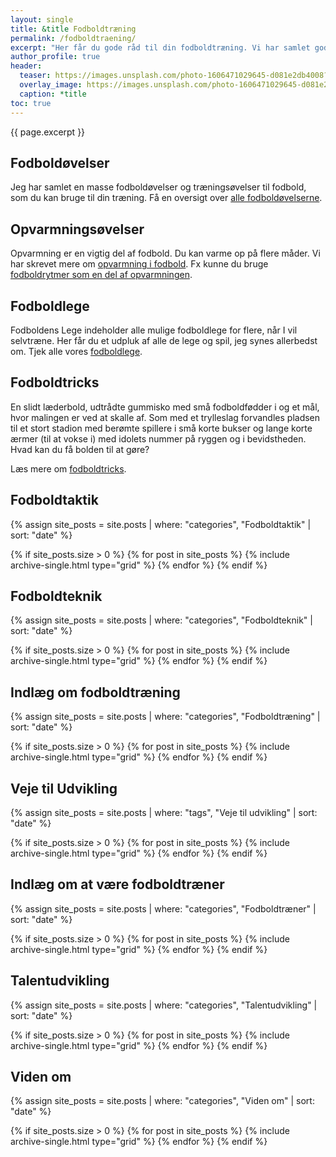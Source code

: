 ```yaml
---
layout: single
title: &title Fodboldtræning
permalink: /fodboldtraening/
excerpt: "Her får du gode råd til din fodboldtræning. Vi har samlet gode råd til fodboldtræneren, og du finder alt fra fodboldøvelser til gode råd om, hvordan man er træner."
author_profile: true
header:
  teaser: https://images.unsplash.com/photo-1606471029645-d081e2db4008?ixlib=rb-1.2.1&ixid=MnwxMjA3fDB8MHxwaG90by1wYWdlfHx8fGVufDB8fHx8&auto=format&fit=crop&h=300&w=400&q=10
  overlay_image: https://images.unsplash.com/photo-1606471029645-d081e2db4008?ixlib=rb-1.2.1&ixid=MnwxMjA3fDB8MHxwaG90by1wYWdlfHx8fGVufDB8fHx8&auto=format&fit=crop&h=600&w=1200&q=10
  caption: *title
toc: true
---
```


{{ page.excerpt }}

## Fodboldøvelser

Jeg har samlet en masse fodboldøvelser og træningsøvelser til fodbold, som du kan bruge til din træning. Få en oversigt over [alle fodboldøvelserne](/fodboldoevelser/).

## Opvarmningsøvelser

Opvarmning er en vigtig del af fodbold. Du kan varme op på flere måder. Vi har skrevet mere om [opvarmning i fodbold](/opvarmning/). Fx kunne du bruge [fodboldrytmer som en del af opvarmningen](/fodboldrytmer/).

## Fodboldlege

Fodboldens Lege indeholder alle mulige fodboldlege for flere, når I vil selvtræne. Her får du et udpluk af alle de lege og spil, jeg synes allerbedst om. Tjek alle vores [fodboldlege](/lege/).

## Fodboldtricks

En slidt læderbold, udtrådte gummisko med små fodboldfødder i og et mål,
hvor malingen er ved at skalle af. Som med et trylleslag forvandles pladsen
til et stort stadion med berømte spillere i små korte bukser og lange korte
ærmer (til at vokse i) med idolets nummer på ryggen og i bevidstheden. Hvad kan du få bolden til at gøre?

Læs mere om [fodboldtricks](/fodboldtricks/).

## Fodboldtaktik

{% assign site_posts = site.posts | where: "categories", "Fodboldtaktik" | sort: "date" %}

<div class="feature__wrapper">
{% if site_posts.size > 0 %}
  {% for post in site_posts %}
    {% include archive-single.html type="grid" %}
  {% endfor %}
{% endif %}
</div>

## Fodboldteknik

{% assign site_posts = site.posts | where: "categories", "Fodboldteknik" | sort: "date" %}

<div class="feature__wrapper">
{% if site_posts.size > 0 %}
  {% for post in site_posts %}
    {% include archive-single.html type="grid" %}
  {% endfor %}
{% endif %}
</div>

## Indlæg om fodboldtræning

{% assign site_posts = site.posts | where: "categories", "Fodboldtræning" | sort: "date" %}

<div class="feature__wrapper">
{% if site_posts.size > 0 %}
  {% for post in site_posts %}
    {% include archive-single.html type="grid" %}
  {% endfor %}
{% endif %}
</div>

## Veje til Udvikling

{% assign site_posts = site.posts | where: "tags", "Veje til udvikling" | sort: "date" %}

<div class="feature__wrapper">
{% if site_posts.size > 0 %}
  {% for post in site_posts %}
    {% include archive-single.html type="grid" %}
  {% endfor %}
{% endif %}
</div>

## Indlæg om at være fodboldtræner

{% assign site_posts = site.posts | where: "categories", "Fodboldtræner" | sort: "date" %}

<div class="feature__wrapper">
{% if site_posts.size > 0 %}
  {% for post in site_posts %}
    {% include archive-single.html type="grid" %}
  {% endfor %}
{% endif %}
</div>

## Talentudvikling

{% assign site_posts = site.posts | where: "categories", "Talentudvikling" | sort: "date" %}

<div class="feature__wrapper">
{% if site_posts.size > 0 %}
  {% for post in site_posts %}
    {% include archive-single.html type="grid" %}
  {% endfor %}
{% endif %}
</div>

## Viden om

{% assign site_posts = site.posts | where: "categories", "Viden om" | sort: "date" %}

<div class="feature__wrapper">
{% if site_posts.size > 0 %}
  {% for post in site_posts %}
    {% include archive-single.html type="grid" %}
  {% endfor %}
{% endif %}
</div>
